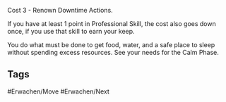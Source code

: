 Cost 3 - Renown Downtime Actions.

If you have at least 1 point in Professional Skill, the cost also goes down once, if you use that skill to earn your keep.

You do what must be done to get food, water, and a safe place to sleep without spending excess resources. See your needs for the Calm Phase.

## Tags
#Erwachen/Move 
#Erwachen/Next